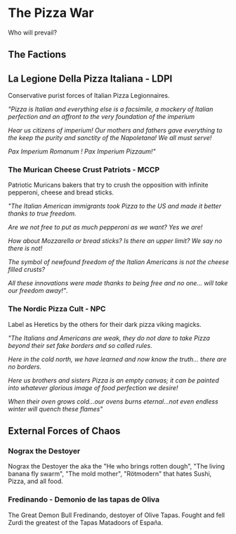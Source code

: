 # The Pizza War

Who will prevail?

## The Factions

## La Legione Della Pizza Italiana - LDPI

Conservative purist forces of Italian Pizza Legionnaires.

*"Pizza is Italian and everything else is a facsimile, a mockery of Italian perfection and an affront to the very foundation of the imperium* 

*Hear us citizens of imperium! Our mothers and fathers gave everything to the keep the purity and sanctity of the Napoletana! We all must serve!*

*Pax Imperium Romanum ! Pax Imperium Pizzaum!"*

### The Murican Cheese Crust Patriots - MCCP

Patriotic Muricans bakers that try to crush the opposition with infinite pepperoni, cheese and bread sticks.

*"The Italian American immigrants took Pizza to the US and made it better thanks to true freedom.* 

*Are we not free to put as much pepperoni as we want? Yes we are!* 

*How about Mozzarella or bread sticks? Is there an upper limit? We say no there is not!* 

*The symbol of newfound freedom of the Italian Americans is not the cheese filled crusts?*

*All these innovations were made thanks to being free and no one... will take our freedom away!"*.


### The Nordic Pizza Cult - NPC

Label as Heretics by the others for their dark pizza viking magicks. 

*"The Italians and Americans are weak, they do not dare to take Pizza beyond their set fake borders and so called rules.* 

*Here in the cold north, we have learned and now know the truth... there are no borders.* 

*Here us brothers and sisters Pizza is an empty canvas; it can be painted into whatever glorious image of food perfection we desire!*

*When their oven grows cold...our ovens burns eternal...not even endless winter will quench these flames"*

## External Forces of Chaos

### Nograx the Destoyer

Nograx the Destoyer the aka the "He who brings rotten dough", "The living banana fly swarm", "The mold mother", "Rötmodern" that hates Sushi, Pizza, and all food.


### Fredinando - Demonio de las tapas de Oliva

The Great Demon Bull Fredinando, destoyer of Olive Tapas.
Fought and fell Zurdi the greatest of the Tapas Matadoors of España.
